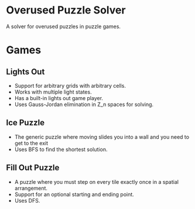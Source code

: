# Overused Puzzle Solver

A solver for overused puzzles in puzzle games.

# Games

## Lights Out

- Support for arbitrary grids with arbitrary cells.
- Works with multiple light states.
- Has a built-in lights out game player.
- Uses Gauss-Jordan elimination in Z_n spaces for solving.

## Ice Puzzle

- The generic puzzle where moving slides you into a wall and you need to get to the exit
- Uses BFS to find the shortest solution.

## Fill Out Puzzle

- A puzzle where you must step on every tile exactly once in a spatial arrangement.
- Support for an optional starting and ending point.
- Uses DFS.